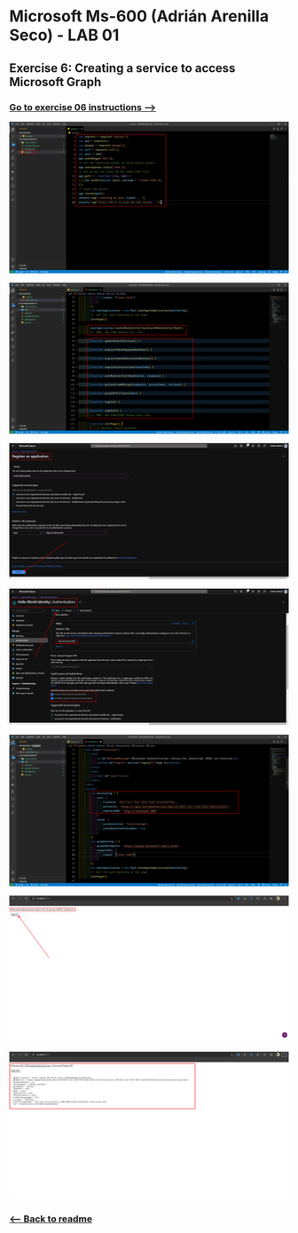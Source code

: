 # Microsoft Ms-600 (Adrián Arenilla Seco) - LAB 01


## Exercise 6: Creating a service to access Microsoft Graph
### [Go to exercise 06 instructions -->](07-Exercise-6-Creating-a-service-to-access-Microsoft-Graph.md)



![](Evidences/Image07a.png)

![](Evidences/Image07b.png)

![](Evidences/Image07c.png)

![](Evidences/Image07d.png)

![](Evidences/Image07e.png)

![](Evidences/Image07f.png)

![](Evidences/Image07g.png)

### [<-- Back to readme](../../../../)